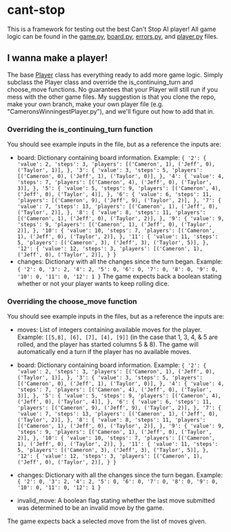 # cant-stop
This is a framework for testing out the best Can't Stop AI player! All game logic can be found in the [game.py](https://github.com/jtreim/cant-stop/blob/main/game.py), [board.py](https://github.com/jtreim/cant-stop/blob/main/board.py), [errors.py](https://github.com/jtreim/cant-stop/blob/main/errors.py), and [player.py](https://github.com/jtreim/cant-stop/blob/main/player.py) files.

## I wanna make a player!
The base [Player](https://github.com/jtreim/cant-stop/blob/main/player.py) class has everything ready to add more game logic. Simply subclass the Player class and override the is_continuing_turn and choose_move functions. No guarantees that your Player will still run if you mess with the other game files. My suggestion is that you clone the repo, make your own branch, make your own player file (e.g. "CameronsWinningestPlayer.py"), and we'll figure out how to add that in.

### Overriding the is_continuing_turn function
You should see example inputs in the file, but as a reference the inputs are:

- board: Dictionary containing board information.
       Example: 
       ```
       {
         '2': {
               'value': 2,
               'steps': 3,
               'players': [('Cameron', 1), ('Jeff', 0), ('Taylor', 1)],
              },
         '3': {
                'value': 3,
                'steps': 5,
                'players': [('Cameron', 0), ('Jeff', 1), ('Taylor', 0)],
              },
         '4': {
                'value': 4,
                'steps': 7,
                'players': [('Cameron', 4), ('Jeff', 0), ('Taylor', 3)],
              },
         '5': {
                'value': 5,
                'steps': 9,
                'players': [('Cameron', 4), ('Jeff', 0), ('Taylor', 4)],
              },
         '6': {
                'value': 6,
                'steps': 11,
                'players': [('Cameron', 9), ('Jeff', 9), ('Taylor', 2)],
              },
         '7': {
                'value': 7,
                'steps': 13,
                'players': [('Cameron', 1), ('Jeff', 0), ('Taylor', 2)],
              },
         '8': {
                'value': 8,
                'steps': 11,
                'players': [('Cameron', 1), ('Jeff', 0), ('Taylor', 2)],
              },
         '9': {
                'value': 9,
                'steps': 9,
                'players': [('Cameron', 1), ('Jeff', 0), ('Taylor', 2)],
              },
        '10': {
                'value': 10,
                'steps': 7,
                'players': [('Cameron', 1), ('Jeff', 0), ('Taylor', 2)],
              },
        '11': {
                'value': 11,
                'steps': 5,
                'players': [('Cameron', 3), ('Jeff', 3), ('Taylor', 5)],
              },
        '12': {
                'value': 12,
                'steps': 3,
                'players': [('Cameron', 1), ('Jeff', 0), ('Taylor', 2)],
              }
        }
        ```
- changes: Dictionary with all the changes since the turn began.
         Example: 
         ```
         {
           '2': 0,
           '3': 2,
           '4': 2,
           '5': 0,
           '6': 0,
           '7': 0,
           '8': 0,
           '9': 0,
           '10': 0,
           '11': 0,
           '12': 1
         }
         ```
The game expects back a boolean stating whether or not your player wants to keep rolling dice.

### Overriding the choose_move function
You should see example inputs in the files, but as a reference the inputs are:

- moves: List of integers containing available moves for the player.
       Example: ```[[5,8], [6], [7], [4], [9]]```
                (in the case that 1, 3, 4, & 5 are rolled, and the player has started columns 5 & 8).
       The game will automatically end a turn if the player has no available moves.

- board: Dictionary containing board information.
       Example: 
       ```
       {
         '2': {
               'value': 2,
               'steps': 3,
               'players': [('Cameron', 1), ('Jeff', 0), ('Taylor', 1)],
              },
         '3': {
                'value': 3,
                'steps': 5,
                'players': [('Cameron', 0), ('Jeff', 1), ('Taylor', 0)],
              },
         '4': {
                'value': 4,
                'steps': 7,
                'players': [('Cameron', 4), ('Jeff', 0), ('Taylor', 3)],
              },
         '5': {
                'value': 5,
                'steps': 9,
                'players': [('Cameron', 4), ('Jeff', 0), ('Taylor', 4)],
              },
         '6': {
                'value': 6,
                'steps': 11,
                'players': [('Cameron', 9), ('Jeff', 9), ('Taylor', 2)],
              },
         '7': {
                'value': 7,
                'steps': 13,
                'players': [('Cameron', 1), ('Jeff', 0), ('Taylor', 2)],
              },
         '8': {
                'value': 8,
                'steps': 11,
                'players': [('Cameron', 1), ('Jeff', 0), ('Taylor', 2)],
              },
         '9': {
                'value': 9,
                'steps': 9,
                'players': [('Cameron', 1), ('Jeff', 0), ('Taylor', 2)],
              },
        '10': {
                'value': 10,
                'steps': 7,
                'players': [('Cameron', 1), ('Jeff', 0), ('Taylor', 2)],
              },
        '11': {
                'value': 11,
                'steps': 5,
                'players': [('Cameron', 3), ('Jeff', 3), ('Taylor', 5)],
              },
        '12': {
                'value': 12,
                'steps': 3,
                'players': [('Cameron', 1), ('Jeff', 0), ('Taylor', 2)],
              }
        }
        ```

- changes: Dictionary with all the changes since the turn began.
         Example: 
         ```
         {
           '2': 0,
           '3': 2,
           '4': 2,
           '5': 0,
           '6': 0,
           '7': 0,
           '8': 0,
           '9': 0,
           '10': 0,
           '11': 0,
           '12': 1
         }
       ```

- invalid_move: A boolean flag stating whether the last move submitted was determined to be an invalid move by the game.

The game expects back a selected move from the list of moves given.
